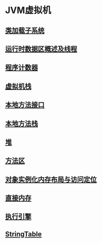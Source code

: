 # JVM虚拟机

## [类加载子系统](Java/JVM笔记/类加载子系统/README.md)

## [运行时数据区概述及线程](Java/JVM笔记/运行时数据区概述及线程/README.md)

## [程序计数器](Java/JVM笔记/程序计数器/README.md)

## [虚拟机栈](Java/JVM笔记/虚拟机栈/README.md)

## [本地方法接口](Java/JVM笔记/本地方法接口/README.md)

## [本地方法栈](Java/JVM笔记/本地方法栈/README.md)

## [堆](Java/JVM笔记/堆/README.md)

## [方法区](Java/JVM笔记/方法区/README.md)

## [对象实例化内存布局与访问定位](Java/JVM笔记/对象实例化内存布局与访问定位/README.md)

## [直接内存](Java/JVM笔记/直接内存/README.md)

## [执行引擎](Java/JVM笔记/执行引擎/README.md)

## [StringTable](Java/JVM笔记/StringTable/README.md)
